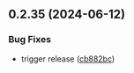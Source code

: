 ## 0.2.35 (2024-06-12)


### Bug Fixes

* trigger release ([cb882bc](https://github.com/tiavina-mika/check-password-complexity/commit/cb882bc6d79fada71ebd70bdcca0ef400a83c966))



